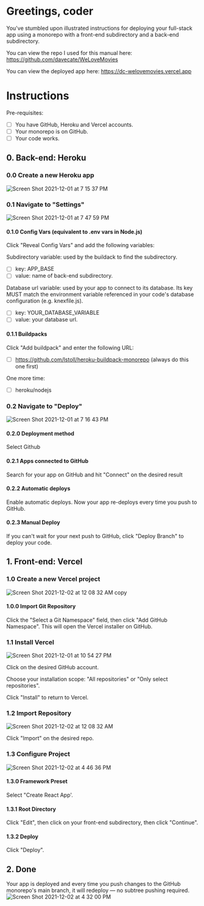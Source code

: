 # Greetings, coder
You've stumbled upon illustrated instructions for deploying your full-stack app using a monorepo with a front-end subdirectory and a back-end subdirectory. 

You can view the repo I used for this manual here: https://github.com/davecate/WeLoveMovies 

You can view the deployed app here: https://dc-welovemovies.vercel.app

# Instructions
Pre-requisites:
  - [ ] You have GitHub, Heroku and Vercel accounts.
  - [ ] Your monorepo is on GitHub.
  - [ ] Your code works.

## 0. Back-end: Heroku
### 0.0 Create a new Heroku app
![Screen Shot 2021-12-01 at 7 15 37 PM](https://user-images.githubusercontent.com/86169488/144518106-5139e65f-88de-4398-aa71-602d382326c6.png)

### 0.1 Navigate to "Settings"
![Screen Shot 2021-12-01 at 7 47 59 PM](https://user-images.githubusercontent.com/86169488/144518177-8f8a8043-1a2b-46e7-a955-fd5067ba3af3.png)

#### 0.1.0 Config Vars (equivalent to .env vars in Node.js)
Click "Reveal Config Vars" and add the following variables:

  Subdirectory variable: used by the buildack to find the subdirectory.
  - [ ] key: APP_BASE
  - [ ] value: name of back-end subdirectory.

  Database url variable: used by your app to connect to its database. Its key MUST match the environment variable referenced in your code's database configuration (e.g. knexfile.js).
  - [ ] key: YOUR_DATABASE_VARIABLE 
  - [ ] value: your database url.

#### 0.1.1 Buildpacks
Click "Add buildpack" and enter the following URL:
 - [ ] https://github.com/lstoll/heroku-buildpack-monorepo (always do this one first)

One more time:
 - [ ] heroku/nodejs

### 0.2 Navigate to "Deploy"
![Screen Shot 2021-12-01 at 7 16 43 PM](https://user-images.githubusercontent.com/86169488/144517262-faa3d838-2d7a-4389-943e-b4048bc51c96.png)

#### 0.2.0 Deployment method
Select Github
#### 0.2.1 Apps connected to GitHub
Search for your app on GitHub and hit "Connect" on the desired result
#### 0.2.2 Automatic deploys
Enable automatic deploys. Now your app re-deploys every time you push to GitHub.
#### 0.2.3 Manual Deploy
If you can't wait for your next push to GitHub, click "Deploy Branch" to deploy your code.

## 1. Front-end: Vercel
### 1.0 Create a new Vercel project
![Screen Shot 2021-12-02 at 12 08 32 AM copy](https://user-images.githubusercontent.com/86169488/144517333-ca700ea4-ea3a-4385-9b61-9d3f5a211252.png)

#### 1.0.0 Import Git Repository
Click the "Select a Git Namespace" field, then click "Add GitHub Namespace". This will open the Vercel installer on GitHub.

### 1.1 Install Vercel
![Screen Shot 2021-12-01 at 10 54 27 PM](https://user-images.githubusercontent.com/86169488/144517705-fb95178b-8e37-4733-9a03-3c2f1abda9fe.png)

Click on the desired GitHub account.

Choose your installation scope: "All repositories" or "Only select repositories".

Click "Install" to return to Vercel.

### 1.2 Import Repository
![Screen Shot 2021-12-02 at 12 08 32 AM](https://user-images.githubusercontent.com/86169488/144517935-2635bab6-875a-4fde-a114-f54a4371f84f.png)

Click "Import" on the desired repo.

### 1.3 Configure Project
![Screen Shot 2021-12-02 at 4 46 36 PM](https://user-images.githubusercontent.com/86169488/144517948-25d5f155-cb8a-448e-9402-c89d1e60e3b1.png)

#### 1.3.0 Framework Preset
Select "Create React App'.
#### 1.3.1 Root Directory
Click "Edit", then click on your front-end subdirectory, then click "Continue".
#### 1.3.2 Deploy
Click "Deploy".

 ## 2. Done
Your app is deployed and every time you push changes to the GitHub monorepo's main branch, it will redeploy — no subtree pushing required.
![Screen Shot 2021-12-02 at 4 32 00 PM](https://user-images.githubusercontent.com/86169488/144518335-20cfc9cf-cb16-46ca-bb38-c0a7f2f1d364.png)

